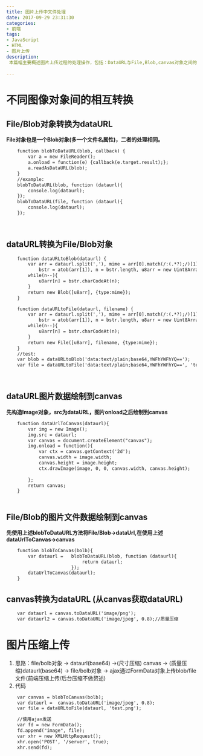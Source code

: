 ```yaml
---
title: 图片上传中文件处理
date: 2017-09-29 23:31:30
categories:
- 前端
tags:
- JavaScript
- HTML
- 图片上传
description:
 本篇幅主要概述图片上传过程的处理操作，包括：DataURL与File,Blob,canvas对象之间的互相转换，以及canvas的图片压缩技术。
 
---
```


# 不同图像对象间的相互转换

## File/Blob对象转换为dataURL
**File对象也是一个Blob对象(多一个文件名属性)，二者的处理相同。**
``` html
    function blobToDataURL(blob, callback) {
        var a = new FileReader();
        a.onload = function(e) {callback(e.target.result);};
        a.readAsDataURL(blob);
    }
    //example:
    blobToDataURL(blob, function (dataurl){
        console.log(dataurl);
    });
    blobToDataURL(file, function (dataurl){
        console.log(dataurl);
    });

 

```


## dataURL转换为File/Blob对象
``` html
    function dataURLtoBlob(dataurl) {
        var arr = dataurl.split(','), mime = arr[0].match(/:(.*?);/)[1],
            bstr = atob(arr[1]), n = bstr.length, u8arr = new Uint8Array(n);
        while(n--){
            u8arr[n] = bstr.charCodeAt(n);
        }
        return new Blob([u8arr], {type:mime});
    }

    function dataURLtoFile(dataurl, filename) {
        var arr = dataurl.split(','), mime = arr[0].match(/:(.*?);/)[1],
            bstr = atob(arr[1]), n = bstr.length, u8arr = new Uint8Array(n);
        while(n--){
            u8arr[n] = bstr.charCodeAt(n);
        }
        return new File([u8arr], filename, {type:mime});
    }
    //test:
    var blob = dataURLtoBlob('data:text/plain;base64,YWFhYWFhYQ==');
    var file = dataURLtoFile('data:text/plain;base64,YWFhYWFhYQ==', 'test.png');

 
```

## dataURL图片数据绘制到canvas
**先构造Image对象，src为dataURL，图片onload之后绘制到canvas**
``` html
    function dataUrlToCanvas(dataurl){
        var img = new Image();
        img.src = dataurl;
        var canvas = document.createElement("canvas");  
        img.onload = function(){
            var ctx = canvas.getContext('2d'); 
            canvas.width = image.width;  
            canvas.height = image.height;  
            ctx.drawImage(image, 0, 0, canvas.width, canvas.height); 
        
        };
        return canvas;
    }
    

```

## File/Blob的图片文件数据绘制到canvas
**先使用上述blobToDataURL方法将File/Blob->dataUrl,在使用上述dataUrlToCanvas->canvas**
``` html
    function blobToCanvas(bolb){
        var dataurl =   blobToDataURL(blob, function (dataurl){
                            return dataurl;
                        });
        dataUrlToCanvas(dataurl);
    }
```

## canvas转换为dataURL (从canvas获取dataURL)
``` html
    var dataurl = canvas.toDataURL('image/png');
    var dataurl2 = canvas.toDataURL('image/jpeg', 0.8);//质量压缩
```

# 图片压缩上传
1. 思路：file/bolb对象 -> dataurl(base64) ->(尺寸压缩) canvas -> (质量压缩)dataurl(base64) -> file/bolb对象 ->     ajax通过FormData对象上传blob/file文件(前端压缩上传/后台压缩不做赘述)
2. 代码

``` html
    var canvas = blobToCanvas(bolb);
    var dataurl =  canvas.toDataURL('image/jpeg', 0.8);
    var file = dataURLtoFile(dataurl, 'test.png');

    //使用ajax发送
    var fd = new FormData();
    fd.append("image", file);
    var xhr = new XMLHttpRequest();
    xhr.open('POST', '/server', true);
    xhr.send(fd);

```